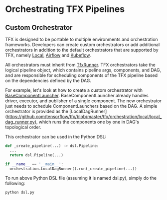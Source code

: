 # Orchestrating TFX Pipelines

## Custom Orchestrator

TFX is designed to be portable to multiple environments and orchestration
frameworks. Developers can create custom orchestrators or add additional
orchestrators in addition to the default orchestrators that are supported by
TFX, namely [Local](local_orchestrator.md), [Airflow](airflow.md) and
[Kubeflow](kubeflow.md).

All orchestrators must inherit from
[TfxRunner](https://github.com/tensorflow/tfx/blob/master/tfx/orchestration/tfx_runner.py).
TFX orchestrators take the logical pipeline object, which contains pipeline
args, components, and DAG, and are responsible for scheduling components of the
TFX pipeline based on the dependencies defined by the DAG.

For example, let's look at how to create a custom orchestrator with
[BaseComponentLauncher](https://github.com/tensorflow/tfx/blob/master/tfx/orchestration/launcher/base_component_launcher.py).
BaseComponentLauncher already handles driver, executor, and publisher of a single
component. The new orchestrator just needs to schedule ComponentLaunchers based
on the DAG. A simple orchestrator is provided as the [LocalDagRunner]
(https://github.com/tensorflow/tfx/blob/master/tfx/orchestration/local/local_dag_runner.py),
which runs the components one by one in DAG's topological order.

This orchestrator can be used in the Python DSL:

```python
def _create_pipeline(...) -> dsl.Pipeline:
  ...
  return dsl.Pipeline(...)

if __name__ == '__main__':
  orchestration.LocalDagRunner().run(_create_pipeline(...))
```

To run above Python DSL file (assuming it is named dsl.py), simply do the
following:

```bash
python dsl.py
```
